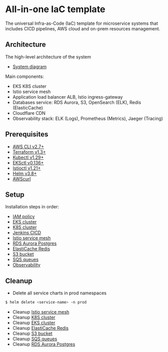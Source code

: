 # All-in-one IaC template
The universal Infra-as-Code (IaC) template for microservice systems that includes CICD pipelines, AWS cloud and on-prem resources management.

## Architecture

The high-level architecture of the system
- [System diagram](./docs/system-architecture.md)

Main components:
- EKS K8S cluster
- Istio service mesh
- Application load balancer ALB, Istio ingress-gateway
- Databases service: RDS Aurora, S3, OpenSearch (ELK), Redis (ElasticCache)
- Cloudflare CDN
- Observability stack: ELK (Logs), Prometheus (Metrics), Jaeger (Tracing)

## Prerequisites

- [AWS CLI v2.7+](https://docs.aws.amazon.com/cli/latest/userguide/getting-started-install.html)
- [Terraform v1.3+](https://developer.hashicorp.com/terraform/downloads)
- [Kubectl v1.29+](https://kubernetes.io/docs/tasks/tools/install-kubectl-linux/)
- [EKSctl v0.136+](https://docs.aws.amazon.com/eks/latest/userguide/eksctl.html)
- [Istioctl v1.21+](https://istio.io/latest/docs/setup/install/istioctl/)
- [Helm v3.8+](https://helm.sh/docs/intro/install/)
- [AWScurl](https://github.com/okigan/awscurl)

## Setup

Installation steps in order:

- [IAM policy](./iam/README.md)
- [EKS cluster](./eks/README.md)
- [K8S cluster](./k8s/README.md)
- [Jenkins CICD](./jenkins/README.md)
- [Istio service mesh](./istio/README.md)
- [RDS Aurora Postgres](./rds/README.md)
- [ElastiCache Redis](./elasticache/README.md)
- [S3 bucket](./s3/README.md)
- [SQS queues](./sqs/README.md)
- [Observability](./observability/README.md)

## Cleanup

- Delete all service charts in prod namespaces

```bash
$ helm delete <service-name> -n prod
```

- Cleanup [Istio service mesh](./istio/README.md#cleanup)
- Cleanup [K8S cluster](./k8s/README.md#cleanup)
- Cleanup [EKS cluster](./eks/README.md#cleanup)
- Cleanup [ElastiCache Redis](./elasticache/README.md#cleanup)
- Cleanup [S3 bucket](./s3/README.md#cleanup)
- Cleanup [SQS queues](./sqs/README.md#cleanup)
- Cleanup [RDS Aurora Postgres](./rds/README.md#cleanup)